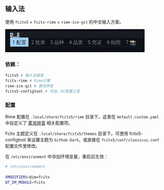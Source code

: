## 输入法

使用 `fcitx5` + `fcitx-rime` + `rime-ice-git` 的中文输入方案。

![fcitx](../examples/fcitx-theme.webp)

### 依赖：

```bash
fcitx5 # 输入法框架
fcitx-rime # Rime引擎
rime-ice-git # 雾凇拼音
fcitx5-configtool # 可选，UI配置工具
```

### 配置

Rime 配置在 `.local/share/fcitx5/rime` 目录下，这里在 `default.custom.yaml` 中自定义了 [雾凇拼音](https://github.com/iDvel/rime-ice) 相关配置项。

Fcitx 主题定义在 `.local/share/fcitx5/themes` 目录下。可使用 fcitx5-configtool 来设置主题为 `Github-Dark`，或直接在 `fcitx5/conf/classicui.conf` 配置文件里修改。

在 `/etc/environment` 中添加环境变量，重启后生效：

```bash
# /etc/environment

XMODIFIERS=@im=fcitx
QT_IM_MODULE=fcitx
```

